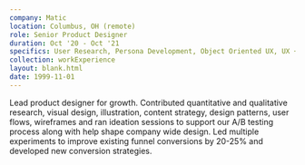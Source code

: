 ```yaml
---
company: Matic
location: Columbus, OH (remote)
role: Senior Product Designer
duration: Oct '20 - Oct '21
specifics: User Research, Persona Development, Object Oriented UX, UX + UI, Visual Design
collection: workExperience
layout: blank.html
date: 1999-11-01
---
```


Lead product designer for growth. Contributed quantitative and qualitative research, visual design, illustration, content strategy, design patterns, user flows, wireframes and ran ideation sessions to support our A/B testing process along with help shape company wide design. Led multiple experiments to improve existing funnel conversions by 20-25% and developed new conversion strategies.
